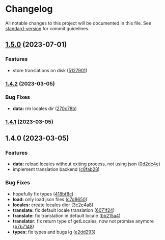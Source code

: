 # Changelog

All notable changes to this project will be documented in this file. See [standard-version](https://github.com/conventional-changelog/standard-version) for commit guidelines.

## [1.5.0](https://github.com/eazyautodelete/translator/compare/v1.4.2...v1.5.0) (2023-07-01)


### Features

* store translations on disk ([5127901](https://github.com/eazyautodelete/translator/commit/51279017b66a32191ed608b0214c6df0d1157d19))

### [1.4.2](https://github.com/eazyautodelete/translator/compare/v1.4.1...v1.4.2) (2023-03-05)


### Bug Fixes

* **data:** rm locales dir ([270c78b](https://github.com/eazyautodelete/translator/commit/270c78bedadc9a0bcbac928bbebcbb95080a2250))

### [1.4.1](https://github.com/eazyautodelete/translator/compare/v1.4.0...v1.4.1) (2023-03-05)

## 1.4.0 (2023-03-05)


### Features

* **data:** reload locales without exiting process, not using json ([0d2dc4e](https://github.com/eazyautodelete/translator/commit/0d2dc4e0d2c008b4273bcc69f21eeee093b1471c))
* implement translation backend ([c8fab28](https://github.com/eazyautodelete/translator/commit/c8fab28d9332ba3aff739a5d779840ada49a5888))


### Bug Fixes

* hopefully fix types ([418bf8c](https://github.com/eazyautodelete/translator/commit/418bf8c7d8072e586bd6493f102a833ccd8966e4))
* **load:** only load json files ([c7d8650](https://github.com/eazyautodelete/translator/commit/c7d8650f9aad1b054d5d2e34bb5f2d5e3ad175e3))
* **locales:** create locales dior ([3c2e4a8](https://github.com/eazyautodelete/translator/commit/3c2e4a8827cbb403811f00d8e7958886773c696e))
* **translate:** fix default locale translation ([6071f24](https://github.com/eazyautodelete/translator/commit/6071f245f226119298858e3dc8e1375816b9fc75))
* **translate:** fix translation in default locale ([bb215a4](https://github.com/eazyautodelete/translator/commit/bb215a4b40589ba2bf96dad031d3d4900ac0769c))
* **translator:** fix return type of getLocales, now not promise anymore ([b7b7148](https://github.com/eazyautodelete/translator/commit/b7b714884073e82b04c178d68085d416578bb3ff))
* **types:** fix types and bugs ig ([e2dd293](https://github.com/eazyautodelete/translator/commit/e2dd293e67d0d80ec3ef36d7a85a18fd8836c330))
